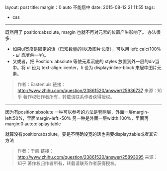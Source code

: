 layout: post
title: margin：0 auto 不能居中
date: 2015-08-12 21:11:55
tags:
- css
---

既然用了 position:absolute, margin 也就不再对元素的位置产生影响了。
办法很多:
- 如果ul宽度是固定的话（已知数量的li以及图片长度），可以用 left: calc(100% - *ul 宽度的一半*)。
- 又或者，把 Position: absolute 等使元素沉底的 styles 放置到外一层的div当中。将 ul 设为 text-align: center，li 设为 display:inline-block 来居中图片元素。

>作者：Eastenluis
链接：http://www.zhihu.com/question/23861520/answer/25936737
来源：知乎
著作权归作者所有，转载请联系作者获得授权。

---

因为有position:absolute
一种可以参考的方法是套两层，外面一层margin-left:50%，里面margin-left:-50%
另一种是外面一层width:100%，里面再margin:0 auto;display:table

就算没有position:absolute，要是不明确设宽的话也需要display:table或者其它方法


>作者：于航
链接：http://www.zhihu.com/question/23861520/answer/25893095
来源：知乎
著作权归作者所有，转载请联系作者获得授权。